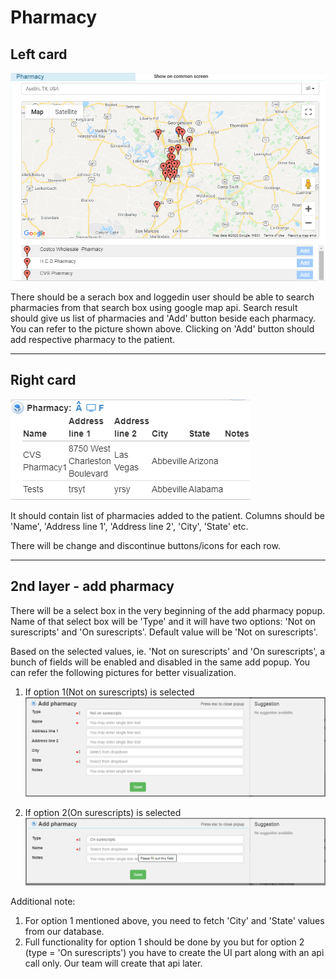 # Pharmacy 
Left card
------------
![Pharmacy left card](../../assets/img/pharmacy/left-card.png)

There should be a serach box and loggedin user should be able to search pharmacies from that search box using google map api. Search result should give us list of pharmacies and 'Add' button beside each pharmacy. You can refer to the picture shown above. Clicking on 'Add' button should add respective pharmacy to the patient.

----------------------------------- 

Right card
-----------
![Pharmacy right card](../../assets/img/pharmacy/right-card.png)

It should contain list of pharmacies added to the patient. Columns should be 'Name', 'Address line 1', 'Address line 2', 'City', 'State' etc. 

There will be change and discontinue buttons/icons for each row.

----------------------------------- 

2nd layer - add pharmacy 
----------------------------------------------

There will be a select box in the very beginning of the add pharmacy popup. Name of that select box will be 'Type' and it will have two options: 'Not on surescripts' and 'On surescripts'. Default value will be 'Not on surescripts'.

Based on the selected values, ie. 'Not on surescripts' and 'On surescripts', a bunch of fields will be enabled and disabled in the same add popup. You can refer the following pictures for better visualization.

1. If option 1(Not on surescripts) is selected
![Add pharmacy type 1](../../assets/img/pharmacy/2nd-layer-add-pharmacy-1.png)

2. If option 2(On surescripts) is selected
![Add pharmacy type 2](../../assets/img/pharmacy/2nd-layer-add-pharmacy-2.png)

Additional note:

1. For option 1 mentioned above, you need to fetch 'City' and 'State' values from our database.
2. Full functionality for option 1 should be done by you but for option 2 (type = 'On surescripts') you have to create the UI part along with an api call only. Our team will create that api later.
